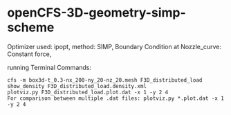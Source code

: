 # openCFS-3D-geometry-simp-scheme

Optimizer used: ipopt, method: SIMP, Boundary Condition at Nozzle_curve: Constant force,

running Terminal Commands:

    cfs -m box3d-t_0.3-nx_200-ny_20-nz_20.mesh F3D_distributed_load
    show_density F3D_distributed_load.density.xml
    plotviz.py F3D_distributed_load.plot.dat -x 1 -y 2 4
    For comparison between multiple .dat files: plotviz.py *.plot.dat -x 1 -y 2 4
